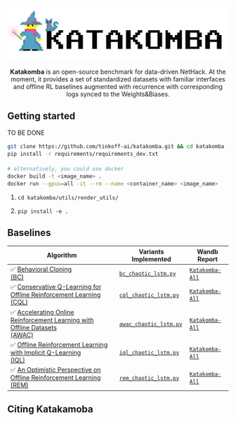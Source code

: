 ![Katakomba: Tools and Benchmarks for Data-Driven NetHack](katakomba.png)

<p align="center"><b>Katakomba</b> is an open-source benchmark for data-driven NetHack. At the moment, it provides a set of standardized datasets with familiar interfaces and offline RL baselines augmented with recurrence with corresponding logs synced to the Weights&Biases.</p>

## Getting started
TO BE DONE

```bash
git clone https://github.com/tinkoff-ai/katakomba.git && cd katakomba
pip install -r requirements/requirements_dev.txt

# alternatively, you could use docker
docker build -t <image_name> .
docker run --gpus=all -it --rm --name <container_name> <image_name>
```

1. ```cd katakomba/utils/render_utils/```

2. ```pip install -e .```

## Baselines

| Algorithm                                                                                                                       | Variants Implemented                               | Wandb Report |
|---------------------------------------------------------------------------------------------------------------------------------|----------------------------------------------------| ----------- |
| ✅ [Behavioral Cloning <br>(BC)](https://www.semanticscholar.org/paper/Cognitive-models-from-subcognitive-skills-Michie-Bain/d40aff59c9b0785e0d75765b0040430ffc377f2d)                                                                                                   | [`bc_chaotic_lstm.py`](algorithms/small_scale/bc_chaotic_lstm.py) |  [`Katakomba-All`](https://wandb.ai/tlab/NetHack/reports/-Offline-BC-Katakomba-All--Vmlldzo0NjA1OTI3)
| ✅ [Conservative Q-Learning for Offline Reinforcement Learning <br>(CQL)](https://arxiv.org/abs/2006.04779)                      | [`cql_chaotic_lstm.py`](algorithms/small_scale/cql_chaotic_lstm.py)                      | [`Katakomba-All`](https://wandb.ai/tlab/NetHack/reports/-Offline-CQL-Katakomba-All--Vmlldzo0NjEwOTU0)
| ✅ [Accelerating Online Reinforcement Learning with Offline Datasets <br>(AWAC)](https://arxiv.org/abs/2006.09359)               | [`awac_chaotic_lstm.py`](algorithms/small_scale/awac_chaotic_lstm.py)                    | [`Katakomba-All`](https://wandb.ai/tlab/NetHack/reports/-Offline-AWAC-Katakomba-All--Vmlldzo0NjEwNzQx)
| ✅ [Offline Reinforcement Learning with Implicit Q-Learning <br>(IQL)](https://arxiv.org/abs/2110.06169)                         | [`iql_chaotic_lstm.py`](algorithms/small_scale/iql_chaotic_lstm.py)                      | [`Katakomba-All`](https://wandb.ai/tlab/NetHack/reports/-Offline-IQL-Katakomba-All--Vmlldzo0NjEwNzQ4)
| ✅ [An Optimistic Perspective on Offline Reinforcement Learning <br>(REM)](https://arxiv.org/abs/1907.04543)                     | [`rem_chaotic_lstm.py`](algorithms/small_scale/rem_chaotic_lstm.py)                      | [`Katakomba-All`](https://wandb.ai/tlab/NetHack/reports/-Offline-REM-Katakomba-All--Vmlldzo0NjEwOTYw)

## Citing Katakamoba
```bibtex

```
